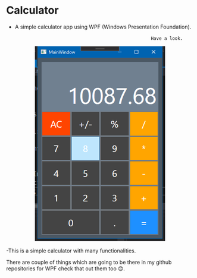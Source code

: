 # Calculator
- A simple calculator app using WPF (Windows Presentation Foundation).

                                                         Have a look.
<p align="center">
  <img src="https://raw.githubusercontent.com/Psp29onetwo/Calculator/master/calc.png" width="350" title="hover text">
</p>
-This is a simple calculator with many functionalities.
<p>
  There are couple of things which are going to be there in my github repositories for WPF check that out them too 😊.
 </p>
